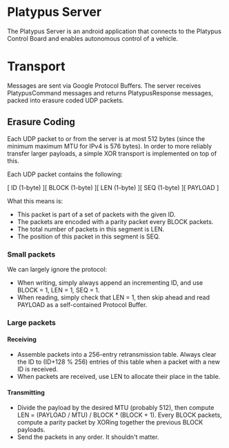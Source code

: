 # Platypus Server

The Platypus Server is an android application that connects to the
Platypus Control Board and enables autonomous control of a vehicle.

# Transport

Messages are sent via Google Protocol Buffers.  The server receives PlatypusCommand messages and returns PlatypusResponse messages, packed into erasure coded UDP packets.

## Erasure Coding

Each UDP packet to or from the server is at most 512 bytes (since the minimum maximum MTU for IPv4 is 576 bytes).  In order to more reliably transfer larger payloads, a simple XOR transport is implemented on top of this.

Each UDP packet contains the following:

[ ID (1-byte) ][ BLOCK (1-byte) ][ LEN (1-byte) ][ SEQ (1-byte) ][ PAYLOAD ]

What this means is:
  * This packet is part of a set of packets with the given ID.
  * The packets are encoded with a parity packet every BLOCK packets.
  * The total number of packets in this segment is LEN.
  * The position of this packet in this segment is SEQ.

### Small packets
We can largely ignore the protocol:
  * When writing, simply always append an incrementing ID, and use BLOCK = 1, LEN = 1, SEQ = 1.
  * When reading, simply check that LEN = 1, then skip ahead and read PAYLOAD as a self-contained Protocol Buffer.

### Large packets
#### Receiving
  * Assemble packets into a 256-entry retransmission table.  Always clear the ID to (ID+128 % 256) entries of this table when a packet with a new ID is received.
  * When packets are received, use LEN to allocate their place in the table.
#### Transmitting
  * Divide the payload by the desired MTU (probably 512), then compute LEN = (PAYLOAD / MTU) / BLOCK * (BLOCK + 1).  Every BLOCK packets, compute a parity packet by XORing together the previous BLOCK payloads.
  * Send the packets in any order.  It shouldn't matter.